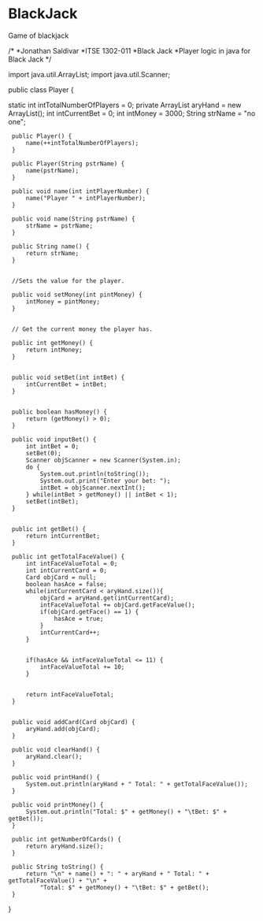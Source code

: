 # BlackJack
Game of blackjack

/*
*Jonathan Saldivar
*ITSE 1302-011
*Black Jack
*Player logic in java for Black Jack
*/

 
import java.util.ArrayList; 
import java.util.Scanner; 
 
public class Player { 
 
   static int intTotalNumberOfPlayers = 0; 
   private ArrayList<Card> aryHand = new ArrayList<Card>(); 
   int intCurrentBet = 0; 
   int intMoney = 3000; 
   String strName = "no one"; 
 
 
     public Player() { 
         name(++intTotalNumberOfPlayers); 
     } 
     
     public Player(String pstrName) { 
         name(pstrName); 
     } 
 
     public void name(int intPlayerNumber) { 
         name("Player " + intPlayerNumber); 
     } 
 
     public void name(String pstrName) { 
         strName = pstrName; 
     } 
 
     public String name() { 
         return strName; 
     } 
 
 
     //Sets the value for the player. 
  
     public void setMoney(int pintMoney) { 
         intMoney = pintMoney; 
     } 

     
     // Get the current money the player has.
     
     public int getMoney() { 
         return intMoney; 
     } 
 

     public void setBet(int intBet) { 
         intCurrentBet = intBet;  
     } 
 
 
     public boolean hasMoney() { 
         return (getMoney() > 0); 
     } 
 
     public void inputBet() { 
         int intBet = 0; 
         setBet(0); 
         Scanner objScanner = new Scanner(System.in); 
         do { 
             System.out.println(toString()); 
             System.out.print("Enter your bet: "); 
             intBet = objScanner.nextInt(); 
         } while(intBet > getMoney() || intBet < 1); 
         setBet(intBet); 
     } 
 

     public int getBet() { 
         return intCurrentBet; 
     } 
 
     public int getTotalFaceValue() { 
         int intFaceValueTotal = 0; 
         int intCurrentCard = 0; 
         Card objCard = null; 
         boolean hasAce = false; 
         while(intCurrentCard < aryHand.size()){ 
             objCard = aryHand.get(intCurrentCard); 
             intFaceValueTotal += objCard.getFaceValue(); 
             if(objCard.getFace() == 1) { 
                 hasAce = true; 
             } 
             intCurrentCard++; 
         } 
 
 
         if(hasAce && intFaceValueTotal <= 11) { 
             intFaceValueTotal += 10; 
         } 
 
 
         return intFaceValueTotal; 
     } 
 

     public void addCard(Card objCard) { 
         aryHand.add(objCard); 
     } 
 
     public void clearHand() { 
         aryHand.clear(); 
     } 
  
     public void printHand() { 
         System.out.println(aryHand + " Total: " + getTotalFaceValue()); 
     } 
  
     public void printMoney() { 
         System.out.println("Total: $" + getMoney() + "\tBet: $" + getBet()); 
     } 
 
     public int getNumberOfCards() { 
         return aryHand.size(); 
     } 
 
     public String toString() { 
         return "\n" + name() + ": " + aryHand + " Total: " + getTotalFaceValue() + "\n" + 
             "Total: $" + getMoney() + "\tBet: $" + getBet();  
     } 
 } 
